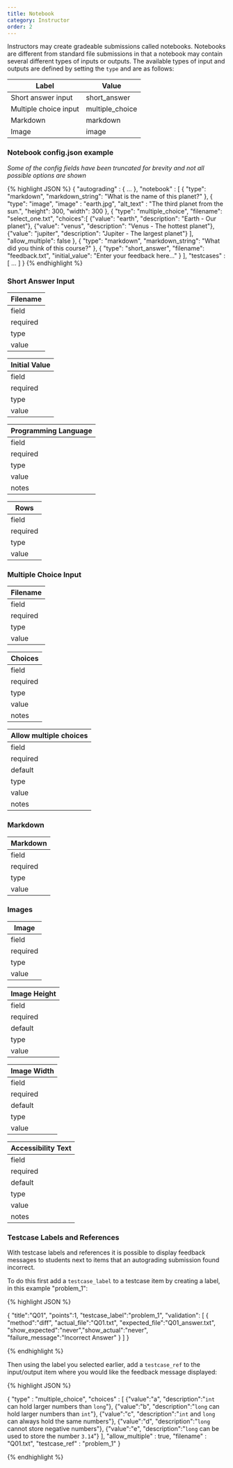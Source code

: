 ```yaml
---
title: Notebook
category: Instructor
order: 2
---
```


Instructors may create gradeable submissions called notebooks.  Notebooks are different from standard file
submissions in that a notebook may contain several different types of inputs or outputs.  The available types of input 
and outputs are defined by setting the ``type`` and are as follows:

  | Label | Value |
  | ----- | ----- |
  | Short answer input | short_answer |
  | Multiple choice input | multiple_choice |
  | Markdown | markdown |
  | Image | image |
  
### Notebook config.json example
*Some of the config fields have been truncated for brevity and not all possible options are shown*

{% highlight JSON %}
{
    "autograding" : { ... },
    "notebook" : [
        {
            "type": "markdown",
            "markdown_string": "What is the name of this planet?"
        },
        {
            "type": "image",
            "image" : "earth.jpg",
            "alt_text" : "The third planet from the sun.",
            "height": 300,
            "width": 300
        },
        {
            "type": "multiple_choice",
            "filename": "select_one.txt",
            "choices":[
                {"value": "earth", "description": "Earth - Our planet"},
                {"value": "venus", "description": "Venus - The hottest planet"},
                {"value": "jupiter", "description": "Jupiter - The largest planet"}
            ],
            "allow_multiple": false
        },
        {
          "type": "markdown",
          "markdown_string": "What did you think of this course?"
        },
        {
          "type": "short_answer",
          "filename": "feedback.txt",
          "initial_value": "Enter your feedback here..."
        }
    ],
    "testcases" : [ ... ]
}
{% endhighlight %}


### Short Answer Input

  | Filename |
  | ----- |
  | field | filename |
  | required | true |
  | type | string |
  | value | Filename where results of submission will be saved. |
  
  | Initial Value |
  | ----- |
  | field | initial_value |
  | required | false |
  | type | string |
  | value | A value to pre-populate into short answer box. |
  
  | Programming Language |
  | ----- |
  | field | programming_language |
  | required | false |
  | type | string |
  | value | Programming language that will be entered into the short answer box and will be used for syntax highlighting. |
  | notes | [CodeMirror](https://codemirror.net/) is used to generate codebox inputs.  Therefore when selecting a value for this field you may select one from their [list of languages](https://codemirror.net/mode/index.html). |
  
  | Rows |
  | ----- |
  | field | rows |
  | required | false |
  | type | int |
  | value | Height of the short answer box in rows. |
  
### Multiple Choice Input

  | Filename |
  | ----- |
  | field | filename |
  | required | true |
  | type | string |
  | value | Filename where results of submission will be saved. |
  
  | Choices |
  | ----- |
  | field | choices |
  | required | true |
  | type | array |
  | value | An array of javascript objects which describe a value and description for each choice. |
  | notes | Each choice should take the form of ``{"value": "1", "description": "Choice 1"}`` |

  | Allow multiple choices |
  | ----- |
  | field | allow_multiple |
  | required | false |
  | default | false |
  | type | bool |
  | value | true or false |
  | notes | If true allows multiple values to be selected, if false only one value may be selected. |
  
### Markdown

  | Markdown |
  | ----- |
  | field | markdown_string |
  | required | true |
  | type | string |
  | value | A markdown string to be displayed. |
  
### Images

  | Image |
  | ----- |
  | field | image |
  | required | true |
  | type | string |
  | value | The filename of the image to display. |
  
  | Image Height |
  | ----- |
  | field | height |
  | required | false |
  | default | native |
  | type | int |
  | value | The height in pixels the image should be displayed at. |
  
  | Image Width |
  | ----- |
  | field | width |
  | required | false |
  | default | native |
  | type | int |
  | value | The width in pixels the image should be displayed at. |
  
  | Accessibility Text |
  | ----- |
  | field | alt_text |
  | required | false |
  | default | "Instructor provided image" |
  | type | string |
  | value | The image's alt text |
  | notes | When displaying an image you should use this field to describe the contents of the image.  Such a description is useful to visually impaired users who may be using screen reading software.
  
### Testcase Labels and References

With testcase labels and references it is possible to display feedback messages to students next to items that an 
autograding submission found incorrect.

To do this first add a ``testcase_label`` to a testcase item by creating a label, in this example "problem_1":

{% highlight JSON %}

{
    "title":"Q01",
    "points":1,
    "testcase_label":"problem_1",
    "validation": [
         {  
            "method":"diff",
            "actual_file":"Q01.txt",
            "expected_file":"Q01_answer.txt",
            "show_expected":"never","show_actual":"never",
            "failure_message":"Incorrect Answer"
         }
     ]
}

{% endhighlight %}

Then using the label you selected earlier, add a ``testcase_ref`` to the input/output item where you would like the 
feedback message displayed:

{% highlight JSON %}

{
    "type" : "multiple_choice",
    "choices" : [
        {"value":"a", "description":"`int` can hold larger numbers than `long`"},
        {"value":"b", "description":"`long` can hold larger numbers than `int`"},
        {"value":"c", "description":"`int` and `long` can always hold the same numbers"},
        {"value":"d", "description":"`long` cannot store negative numbers"},
        {"value":"e", "description":"`long` can be used to store the number `3.14`"}
    ],
    "allow_multiple" : true,
    "filename" : "Q01.txt",
    "testcase_ref" : "problem_1"
}
        
{% endhighlight %}